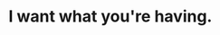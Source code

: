 <html>
<head>
	<title>Lunch Swappers</title>
	<script type="text/javascript" src="https://cdnjs.cloudflare.com/ajax/libs/jquery/3.0.0-alpha1/jquery.js">
	</script>
</head>
<body>
	<h1>I want what you're having.</h1>


</body>
</html>